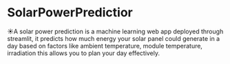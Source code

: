 # SolarPowerPredictior
☀️A solar power prediction is a machine learning web app deployed through streamlit, it predicts how much energy your solar panel could generate in a day based on factors like ambient temperature, module temperature, irradiation this allows you to plan your day effectively.
